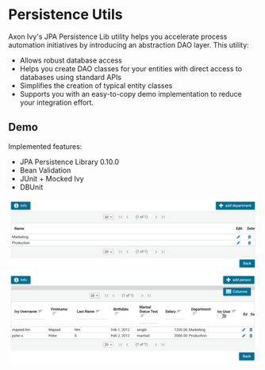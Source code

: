# Persistence Utils
Axon Ivy's JPA Persistence Lib utility helps you accelerate process automation initiatives by introducing an abstraction DAO layer. This utility:
- Allows robust database access
- Helps you create DAO classes for your entities with direct access to databases using standard APIs
- Simplifies the creation of typical entity classes
- Supports you with an easy-to-copy demo implementation to reduce your integration effort.

## Demo
Implemented features:
- JPA Persistence Library 0.10.0
- Bean Validation
- JUnit + Mocked Ivy 
- DBUnit

![Department Search UI](DepartmentSearch.png "Department Search UI")
![Person Search UI](PersonSearch.png "Person Search UI")
